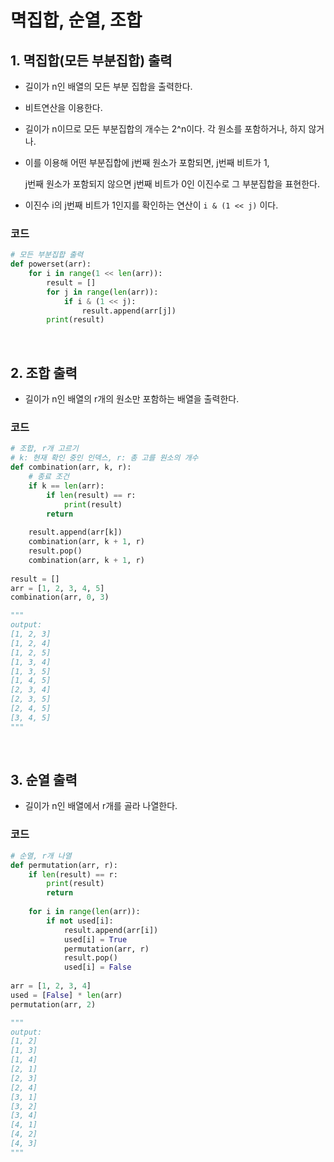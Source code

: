 # 멱집합, 순열, 조합

## 1. 멱집합(모든 부분집합) 출력

- 길이가 n인 배열의 모든 부분 집합을 출력한다.

- 비트연산을 이용한다.

- 길이가 n이므로 모든 부분집합의 개수는 2^n이다. 각 원소를 포함하거나, 하지 않거나.

- 이를 이용해 어떤 부분집합에 j번째 원소가 포함되면, j번째 비트가 1,

   j번째 원소가 포함되지 않으면 j번째 비트가 0인 이진수로 그 부분집합을 표현한다.

- 이진수 i의 j번째 비트가 1인지를 확인하는 연산이 `i & (1 << j)` 이다.

### 코드

```python
# 모든 부분집합 출력
def powerset(arr):
    for i in range(1 << len(arr)):
        result = []
        for j in range(len(arr)):
            if i & (1 << j):
                result.append(arr[j])
        print(result)
```

<br/>

## 2. 조합 출력

- 길이가 n인 배열의 r개의 원소만 포함하는 배열을 출력한다.

### 코드

```python
# 조합, r개 고르기
# k: 현재 확인 중인 인덱스, r: 총 고를 원소의 개수
def combination(arr, k, r):
    # 종료 조건
    if k == len(arr):
        if len(result) == r:
            print(result)
        return
	
    result.append(arr[k])
    combination(arr, k + 1, r)
    result.pop()
    combination(arr, k + 1, r)
    
result = []
arr = [1, 2, 3, 4, 5]
combination(arr, 0, 3)

"""
output:
[1, 2, 3]
[1, 2, 4]
[1, 2, 5]
[1, 3, 4]
[1, 3, 5]
[1, 4, 5]
[2, 3, 4]
[2, 3, 5]
[2, 4, 5]
[3, 4, 5]
"""
```

<br/>

## 3. 순열 출력

- 길이가 n인 배열에서 r개를 골라 나열한다.

### 코드

```python
# 순열, r개 나열
def permutation(arr, r):
    if len(result) == r:
        print(result)
        return
    
    for i in range(len(arr)):
        if not used[i]:
            result.append(arr[i])
            used[i] = True
            permutation(arr, r)
            result.pop()
            used[i] = False
            
arr = [1, 2, 3, 4]
used = [False] * len(arr)
permutation(arr, 2)

"""
output:
[1, 2]
[1, 3]
[1, 4]
[2, 1]
[2, 3]
[2, 4]
[3, 1]
[3, 2]
[3, 4]
[4, 1]
[4, 2]
[4, 3]
"""
```

